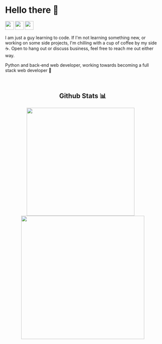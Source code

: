 <!-- Greeting Section -->

# Hello there 👋

<!-- Contact me section -->

<p>
    <a href="mailto:asleyrobleto@gmail.com" target="_blank"><img height="28" src = "https://img.shields.io/badge/email-8B89CC?&style=for-the-badge&logo=protonmail&logoColor=white"></a>
    <a href="https://linkedin.com/in/asley-lópez-351abb217" target="_blank"> <img height="28" src = "https://img.shields.io/badge/-LinkedIn-0e76a8?style=for-the-badge&logo=Linkedin&logoColor=white"></a>
    <a href="https://twitter.com/Asley_Robleto" target="_blank"><img height="28" src = "https://img.shields.io/badge/-Twitter-00acee?style=for-the-badge&logo=Twitter&logoColor=white"></a>

</p>

<!-- Bio -->

<p>
I am just a guy learning to code. If I'm not learning something new, or working on some side projects, I'm chilling with a cup of coffee by my side ☕️. Open to hang out or discuss business, feel free to reach me out either way. 

Python and back-end web developer, working towards becoming a full stack web developer 💪
</p>

<br>

<!-- My Skills Section -->

<!-- Github Stats section -->
<div align="center">
<h2>Github Stats 📊</h2>
<div>
<img src="https://github-readme-stats.vercel.app/api?username=AsleyR&theme=dark&show_icons=true&include_all_commits=true&count_private=true&hide_border=true&hide_rank=true" width=350 style="padding-right: 1em">
<img src="https://github-readme-stats.vercel.app/api/top-langs/?username=AsleyR&theme=dark&layout=compact&hide_border=true" width=400>
</div>

</div>


